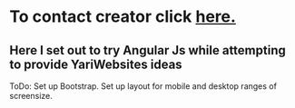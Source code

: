 # To contact creator click [here.](mailto:edgardo.g.carreras@gmail.com)

## Here I set out to try Angular Js while attempting to provide YariWebsites ideas

ToDo:
Set up Bootstrap.
Set up layout for mobile and desktop ranges of screensize.
